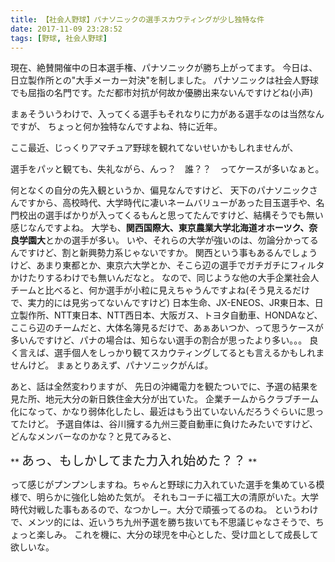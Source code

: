 ```yaml
---
title: 【社会人野球】パナソニックの選手スカウティングが少し独特な件
date: 2017-11-09 23:28:52
tags: [野球, 社会人野球]
---
```


現在、絶賛開催中の日本選手権、パナソニックが勝ち上がってます。
今日は、日立製作所との"大手メーカー対決"を制しました。
パナソニックは社会人野球でも屈指の名門です。ただ都市対抗が何故か優勝出来ないんですけどね(小声)

まぁそういうわけで、入ってくる選手もそれなりに力がある選手なのは当然なんですが、
ちょっと何か独特なんですよね、特に近年。

<!-- more -->

ここ最近、じっくりアマチュア野球を観れてないせいかもしれませんが、

選手をパッと観ても、失礼ながら、んっ？　誰？？　ってケースが多いなぁと。

何となくの自分の先入観というか、偏見なんですけど、
天下のパナソニックさんですから、高校時代、大学時代に凄いネームバリューがあった目玉選手や、名門校出の選手ばかりが入ってくるもんと思ってたんですけど、結構そうでも無い感じなんですよね。
大学も、**関西国際大、東京農業大学北海道オホーツク、奈良学園大**とかの選手が多い。
いや、それらの大学が強いのは、勿論分かってるんですけど、割と新興勢力系じゃないですか。
関西という事もあるんでしょうけど、あまり東都とか、東京六大学とか、そこら辺の選手でガチガチにフィルタかけたりするわけでも無いんだなと。
なので、同じような他の大手企業社会人チームと比べると、何か選手が小粒に見えちゃうんですよね(そう見えるだけで、実力的には見劣ってないんですけど)
日本生命、JX-ENEOS、JR東日本、日立製作所、NTT東日本、NTT西日本、大阪ガス、トヨタ自動車、HONDAなど、ここら辺のチームだと、大体名簿見るだけで、あぁあいつか、って思うケースが多いんですけど、パナの場合は、知らない選手の割合が思ったより多い。。。
良く言えば、選手個人をしっかり観てスカウティングしてるとも言えるかもしれませんけど。
まぁとりあえず、パナソニックがんば。

あと、話は全然変わりますが、
先日の沖縄電力を観たついでに、予選の結果を見た所、地元大分の新日鉄住金大分が出ていた。
企業チームからクラブチーム化になって、かなり弱体化したし、最近はもう出ていないんだろうぐらいに思ってたけど。
予選自体は、谷川擁する九州三菱自動車に負けたみたいですけど、どんなメンバーなのかな？と見てみると、

** <span style="font-size: 20px">あっ、もしかしてまた力入れ始めた？？</span> **

って感じがプンプンしますね。ちゃんと野球に力入れていた選手を集めている模様で、明らかに強化し始めた気が。
それもコーチに福工大の清原がいた。大学時代対戦した事もあるので、なつかしー。大分で頑張ってるのね。
というわけで、メンツ的には、近いうち九州予選を勝ち抜いても不思議じゃなさそうで、ちょっと楽しみ。
これを機に、大分の球児を中心とした、受け皿として成長して欲しいな。

